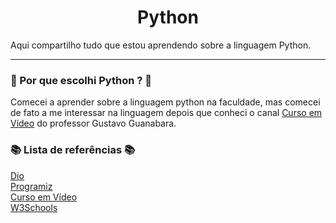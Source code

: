 <h1 align="center">Python</h1>

<p>Aqui compartilho tudo que estou aprendendo sobre a linguagem Python.</p>
<hr>

<h3>🤔 Por que escolhi Python ? 🤔</h3>
<p>Comecei a aprender sobre a linguagem python na faculdade, mas comecei de fato a me interessar na linguagem depois que conheci o canal <a href='https://www.youtube.com/c/CursoemV%C3%ADdeo'>Curso em Vídeo</a> do professor Gustavo Guanabara.</p>


<h3>📚 Lista de referências 📚</h3>
<a href='https://web.dio.me/home' target='_blank'>Dio</a>
<br>
<a href='https://www.programiz.com/python-programming/methods/list' target='_blank'>Programiz</a>
<br>
<a href='https://www.youtube.com/c/CursoemV%C3%ADdeo' target='_blank'>Curso em Vídeo</a>
<br>
<a href='https://www.w3schools.com/python/' target='_blank'>W3Schools</a>
